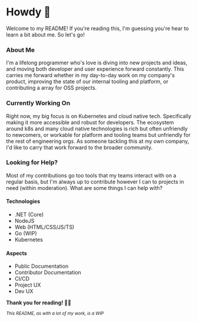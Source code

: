 # Howdy 👋

Welcome to my README! If you're reading this, I'm guessing you're hear to learn a bit about me. So let's go!

### About Me

I'm a lifelong programmer who's love is diving into new projects and ideas, and moving both developer and user experience forward constantly. This carries me forward whether in my day-to-day work on my company's product, improving the state of our internal tooling and platform, or contributing a array for OSS projects. 

### Currently Working On

Right now, my big focus is on Kubernetes and cloud native tech. Specifically making it more accessible and robust for developers. The ecosystem around k8s and many cloud native technologies is rich but often unfriendly to newcomers, or workable for platform and tooling teams but unfriendly for the rest of engineering orgs. As someone tackling this at my own company, I'd like to carry that work forward to the broader community.

### Looking for Help?

Most of my contributions go too tools that my teams interact with on a regular basis, but I'm always up to contribute however I can to projects in need (within moderation). What are some things I can help with?

#### Technologies
* .NET (Core)
* NodeJS
* Web (HTML/CSS/JS/TS)
* Go (WIP)
* Kubernetes

#### Aspects
* Public Documentation
* Contributor Documentation
* CI/CD
* Project UX
* Dev UX

**Thank you for reading! 🙋‍♂**

<sub>_This README, as with a lot of my work, is a WIP_</sub>